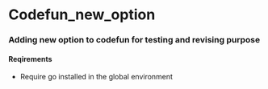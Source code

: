 # Codefun_new_option

<h3>Adding new option to codefun for testing and revising purpose</h3>

<h4> Reqirements </h4>
<ul>
    <li>Require go installed in the global environment</li>
</ul>